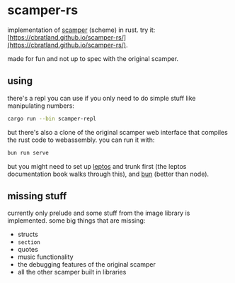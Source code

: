 # scamper-rs

implementation of [scamper](https://github.com/slag-plt/scamper) (scheme) in rust. try it: [https://cbratland.github.io/scamper-rs/](https://cbratland.github.io/scamper-rs/).

made for fun and not up to spec with the original scamper.

## using

there's a repl you can use if you only need to do simple stuff like manipulating numbers:

```bash
cargo run --bin scamper-repl
```

but there's also a clone of the original scamper web interface that compiles the rust code to webassembly. you can run it with:

```bash
bun run serve
```

but you might need to set up [leptos](https://leptos.dev) and trunk first (the leptos documentation book walks through this), and [bun](https://bun.sh) (better than node).

## missing stuff

currently only prelude and some stuff from the image library is implemented. some big things that are missing:

- structs
- `section`
- quotes
- music functionality
- the debugging features of the original scamper
- all the other scamper built in libraries
